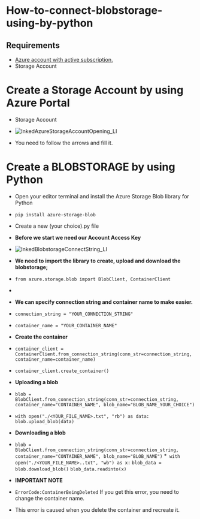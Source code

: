 # How-to-connect-blobstorage-using-by-python

## Requirements ##
  * [Azure account with active subscription.](https://azure.microsoft.com/en-us/free/?ref=microsoft.com&utm_source=microsoft.com&utm_medium=docs&utm_campaign=visualstudio)
  * Storage Account

# Create a Storage Account by using Azure Portal
  * Storage Account
  * ![InkedAzureStorageAccountOpening_LI](https://user-images.githubusercontent.com/81914415/113512383-1454ae80-956d-11eb-8d2c-d56d842a0ec4.jpg)

* You need to follow the arrows and fill it.

# Create a BLOBSTORAGE by using Python #
* Open your editor terminal and install the Azure Storage Blob library for Python
* `pip install azure-storage-blob`
* Create a new (your choice).py file

* **Before we start we need our Account Access Key**
* ![InkedBlobstorageConnectString_LI](https://user-images.githubusercontent.com/81914415/113557499-c55b5780-9606-11eb-817b-f3f2a8a629e7.jpg)

* **We need to import the library to create, upload and download the blobstorage;**
* `from azure.storage.blob import BlobClient, ContainerClient`
* 
* **We can specify connection string and container name to make easier.**
* `connection_string = "YOUR_CONNECTION_STRING"`
* `container_name = "YOUR_CONTAINER_NAME"`

* **Create the container**
* `container_client = ContainerClient.from_connection_string(conn_str=connection_string, container_name=container_name)`
* `container_client.create_container()`

* **Uploading a blob**
* `blob = BlobClient.from_connection_string(conn_str=connection_string, container_name="CONTAINER_NAME", blob_name="BLOB_NAME_YOUR_CHOICE")`
* `with open("./<YOUR_FILE_NAME>.txt", "rb") as data:`
        `blob.upload_blob(data)`
             
* **Downloading a blob**
* `blob = BlobClient.from_connection_string(conn_str=connection_string, container_name="CONTAINER_NAME", blob_name="BLOB_NAME")`
*` with open("./<YOUR_FILE_NAME>..txt", "wb") as x:`
     `blob_data = blob.download_blob()`
     `blob_data.readinto(x)`


* **IMPORTANT NOTE**
* `ErrorCode:ContainerBeingDeleted` If you get this error, you need to change the container name.
* This error is caused when you delete the container and recreate it.
